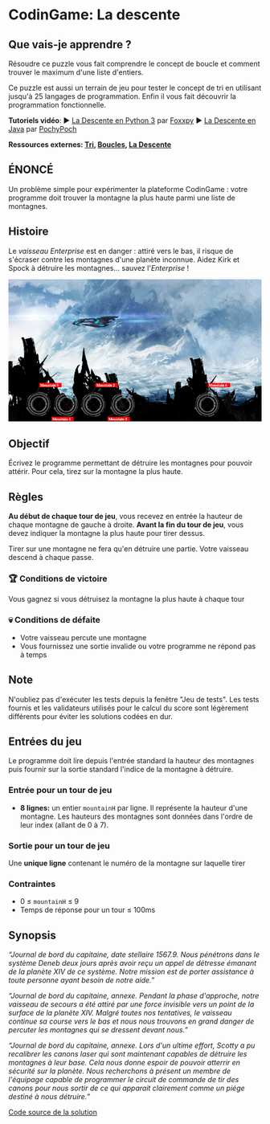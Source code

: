 # CodinGame: La descente

## Que vais-je apprendre ?

Résoudre ce puzzle vous fait comprendre le concept de boucle et comment trouver le maximum d'une liste d'entiers.

Ce puzzle est aussi un terrain de jeu pour tester le concept de tri en utilisant jusqu'à 25 langages de programmation. Enfin il vous fait découvrir la programmation fonctionnelle.

**Tutoriels vidéo**:
▶️ [La Descente en Python 3](https://www.youtube.com/watch?v=Oa4Ups106jA) par [Foxxpy](https://www.codingame.com/profile/2d6e4b70f304fd6b2c6a7412b7cb80ac1060643)
▶️ [La Descente en Java](https://www.youtube.com/watch?v=cTreOLAemko&t=140s) par [PochyPoch](https://www.codingame.com/profile/3f8df37d08dd800256b0b2438f9bde6c0375613)

**Ressources externes: [Tri](https://fr.wikipedia.org/wiki/Algorithme_de_tri), [Boucles](https://fr.wikipedia.org/wiki/Structure_de_contr%C3%B4le#Boucles), [La Descente](https://www.youtube.com/watch?v=t-tPMY9wdE8)**

## ÉNONCÉ

Un problème simple pour expérimenter la plateforme CodinGame : votre programme doit trouver la montagne la plus haute parmi une liste de montagnes.

## Histoire

Le *vaisseau Enterprise* est en danger : attiré vers le bas, il risque de s'écraser contre les montagnes d'une planète inconnue. Aidez Kirk et Spock à détruire les montagnes... sauvez l'*Enterprise* !

![The Descente](theDescent.png)

## Objectif

Écrivez le programme permettant de détruire les montagnes pour pouvoir attérir. Pour cela, tirez sur la montagne la plus haute.

## Règles
**Au début de chaque tour de jeu**, vous recevez en entrée la hauteur de chaque montagne de gauche à droite.
**Avant la fin du tour de jeu**, vous devez indiquer la montagne la plus haute pour tirer dessus.

Tirer sur une montagne ne fera qu'en détruire une partie. Votre vaisseau descend à chaque passe.

### 🏆 Conditions de victoire
Vous gagnez si vous détruisez la montagne la plus haute à chaque tour

### 💀 Conditions de défaite
- Votre vaisseau percute une montagne
- Vous fournissez une sortie invalide ou votre programme ne répond pas à temps

## Note

N'oubliez pas d'exécuter les tests depuis la fenêtre "Jeu de tests". Les tests fournis et les validateurs utilisés pour le calcul du score sont légèrement différents pour éviter les solutions codées en dur.

## Entrées du jeu

Le programme doit lire depuis l'entrée standard la hauteur des montagnes puis fournir sur la sortie standard l'indice de la montagne à détruire.

### Entrée pour un tour de jeu
- **8 lignes:** un entier `mountainH` par ligne. Il représente la hauteur d'une montagne. Les hauteurs des montagnes sont données dans l'ordre de leur index (allant de 0 à 7).

### Sortie pour un tour de jeu
Une **unique ligne** contenant le numéro de la montagne sur laquelle tirer
 
### Contraintes
- 0 ≤ `mountainH` ≤ 9
- Temps de réponse pour un tour ≤ 100ms

## Synopsis

*“Journal de bord du capitaine, date stellaire 1567.9. Nous pénétrons dans le système Deneb deux jours après avoir reçu un appel de détresse émanant de la planète XIV de ce système. Notre mission est de porter assistance à toute personne ayant besoin de notre aide.”*
 
*“Journal de bord du capitaine, annexe. Pendant la phase d'approche, notre vaisseau de secours a été attiré par une force invisible vers un point de la surface de la planète XIV. Malgré toutes nos tentatives, le vaisseau continue sa course vers le bas et nous nous trouvons en grand danger de percuter les montagnes qui se dressent devant nous.”*
 
*“Journal de bord du capitaine, annexe. Lors d'un ultime effort, Scotty a pu recalibrer les canons laser qui sont maintenant capables de détruire les montagnes à leur base. Cela nous donne espoir de pouvoir atterrir en sécurité sur la planète. Nous recherchons à présent un membre de l'équipage capable de programmer le circuit de commande de tir des canons pour nous sortir de ce qui apparait clairement comme un piége destiné à nous détruire.”*

[Code source de la solution](https://github.com/Kous92/CodinGame-Swift-FR-/tree/main/Puzzles%20classiques/Facile/La%20descente/laDescente.swift)